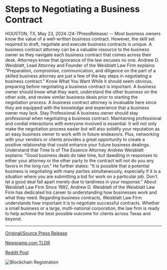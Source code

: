 # Steps to Negotiating a Business Contract

HOUSTON, TX, May 23, 2024 /24-7PressRelease/ -- Most business owners know the value of a well-written business contract. However, the skill set required to draft, negotiate and execute business contracts is unique.  A business contract attorney can be a valuable resource to the business owner as they navigate each business contract that comes across their desk.  Attorneys know that ignorance of the law excuses no one. Andrew D. Weisblatt, Lead Attorney and Founder of the Weisblatt Law Firm explains: "Preparation, compromise, communication, and diligence on the part of a skilled business attorney are just a few of the key steps in negotiating a business contract."  Know What You Want While it should seem obvious, preparing before negotiating a business contract is important.  A business owner should know what they want, understand the other business on the other side, and review similar business deals prior to starting the negotiation process.   A business contract attorney is invaluable here since they are equipped with the knowledge and experience that a business owner may lack.  Stay Professional A business owner should stay professional when negotiating a business contract. Maintaining professional and cordial interactions with everyone involved is essential.  It will not only make the negotiation process easier but will also solidify your reputation as an easy business owner to work with in future endeavors. Plus, networking with your vendors or clients provides a great opportunity to create a positive relationship that could enhance your future business dealings.  Understand that Time Is of The Essence Attorney Andrew Weisblatt explains: "Good business deals do take time, but dawdling in responses to either your attorney or the other party to the contract will not do you any favors in the long run."  He further states: "It is possible that a potential business is negotiating with many parties simultaneously, especially if it is a situation where you are submitting a bid for work on a particular job. Don't let a good deal fall apart merely due to tardiness in your response."  About Weisblatt Law Firm  Since 1992, Andrew D. Weisblatt of the Weisblatt Law Firm has dedicated his career to understanding how businesses work and what they need.   Regarding business contracts, Weisblatt Law Firm understands how important it is to negotiate successful contracts.   Whether a small business or a large, multi-national corporation, the law firm is ready to help achieve the best possible outcome for clients across Texas and beyond. 

---

[Original/Source Press Release](https://www.24-7pressrelease.com/press-release/511045/steps-to-negotiating-a-business-contract)
                    

[Newsramp.com TLDR](https://newsramp.com/curated-news/expert-advice-for-negotiating-business-contracts/05989fd5a35b991049450f69b24d57bc) 

 



[Reddit Post](https://www.reddit.com/r/Business_NewsRamp/comments/1cymtt5/expert_advice_for_negotiating_business_contracts/) 



![Blockchain Registration](https://cdn.newsramp.app/24-7PressRelease/qrcode/245/23/calmdkav.webp)